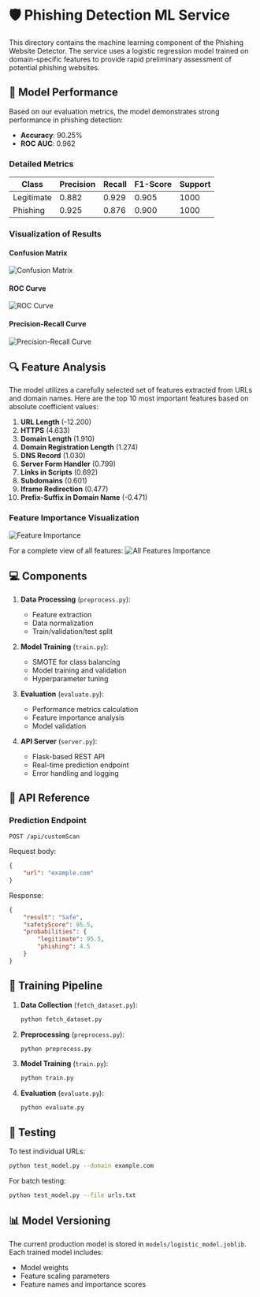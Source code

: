 # 🛡 Phishing Detection ML Service

This directory contains the machine learning component of the Phishing Website Detector. The service uses a logistic regression model trained on domain-specific features to provide rapid preliminary assessment of potential phishing websites.

## 🎯 Model Performance

Based on our evaluation metrics, the model demonstrates strong performance in phishing detection:

- **Accuracy**: 90.25%
- **ROC AUC**: 0.962

### Detailed Metrics

| Class      | Precision | Recall | F1-Score | Support |
|------------|-----------|--------|----------|---------|
| Legitimate | 0.882     | 0.929  | 0.905    | 1000    |
| Phishing   | 0.925     | 0.876  | 0.900    | 1000    |

### Visualization of Results

#### Confusion Matrix
![Confusion Matrix](docs/assets/confusion_matrix.png)

#### ROC Curve
![ROC Curve](docs/assets/roc_curve.png)

#### Precision-Recall Curve
![Precision-Recall Curve](docs/assets/precision_recall_curve.png)

## 🔍 Feature Analysis

The model utilizes a carefully selected set of features extracted from URLs and domain names. Here are the top 10 most important features based on absolute coefficient values:

1. **URL Length** (-12.200)
2. **HTTPS** (4.633)
3. **Domain Length** (1.910)
4. **Domain Registration Length** (1.274)
5. **DNS Record** (1.030)
6. **Server Form Handler** (0.799)
7. **Links in Scripts** (0.692)
8. **Subdomains** (0.601)
9. **Iframe Redirection** (0.477)
10. **Prefix-Suffix in Domain Name** (-0.471)

### Feature Importance Visualization
![Feature Importance](docs/assets/top_10_features.png)

For a complete view of all features:
![All Features Importance](docs/assets/feature_importance.png)

## 💻 Components

1. **Data Processing** (`preprocess.py`):
   - Feature extraction
   - Data normalization
   - Train/validation/test split

2. **Model Training** (`train.py`):
   - SMOTE for class balancing
   - Model training and validation
   - Hyperparameter tuning

3. **Evaluation** (`evaluate.py`):
   - Performance metrics calculation
   - Feature importance analysis
   - Model validation

4. **API Server** (`server.py`):
   - Flask-based REST API
   - Real-time prediction endpoint
   - Error handling and logging

## 🔧 API Reference

### Prediction Endpoint
```http
POST /api/customScan
```

Request body:
```json
{
    "url": "example.com"
}
```

Response:
```json
{
    "result": "Safe",
    "safetyScore": 95.5,
    "probabilities": {
        "legitimate": 95.5,
        "phishing": 4.5
    }
}
```

## 🚀 Training Pipeline

1. **Data Collection** (`fetch_dataset.py`):
   ```bash
   python fetch_dataset.py
   ```

2. **Preprocessing** (`preprocess.py`):
   ```bash
   python preprocess.py
   ```

3. **Model Training** (`train.py`):
   ```bash
   python train.py
   ```

4. **Evaluation** (`evaluate.py`):
   ```bash
   python evaluate.py
   ```

## 🧪 Testing

To test individual URLs:
```bash
python test_model.py --domain example.com
```

For batch testing:
```bash
python test_model.py --file urls.txt
```

## 📊 Model Versioning

The current production model is stored in `models/logistic_model.joblib`. Each trained model includes:

- Model weights
- Feature scaling parameters
- Feature names and importance scores